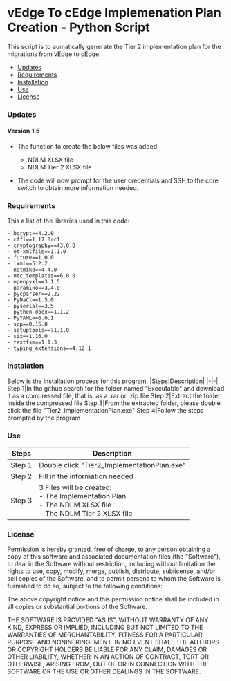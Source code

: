# vEdge To cEdge Implemenation Plan Creation - Python Script
This script is to aumatically generate the Tier 2 implementation plan for the migrations from vEdge to cEdge.
- [Updates](#updates)
- [Requirements](#requirements)
- [Installation](#installation)
- [Use](#use)
- [License](#license)

### Updates
#### Version 1.5
- The function to create the below files was added:
    - NDLM XLSX file
    - NDLM Tier 2 XLSX file

- The code will now prompt for the user credentials and SSH to the core switch to obtain more information needed.

### Requirements
This a list of the libraries used in this code:
```
- bcrypt==4.2.0
- cffi==1.17.0rc1
- cryptography==43.0.0
- et-xmlfile==1.1.0
- future==1.0.0
- lxml==5.2.2
- netmiko==4.4.0
- ntc_templates==6.0.0
- openpyxl==3.1.5
- paramiko==3.4.0
- pycparser==2.22
- PyNaCl==1.5.0
- pyserial==3.5
- python-docx==1.1.2
- PyYAML==6.0.1
- scp==0.15.0
- setuptools==71.1.0
- six==1.16.0
- textfsm==1.1.3
- typing_extensions==4.12.1
```

### Instalation
Below is the installation process for this program.
|Steps|Description|
|-|-|
Step 1|In the github search for the folder named "Executable" and download it as a compressed file, that is, as a .rar or .zip file
Step 2|Extract the folder inside the compressed file
Step 3|From the extracted folder, please double click the file "Tier2_ImplementationPlan.exe"
Step 4|Follow the steps prompted by the program

### Use
|Steps|Description|
|-|-|
Step 1|Double click "Tier2_ImplementationPlan.exe"
Step 2|Fill in the information needed
Step 3|3 Files will be created:<br>- The Implementation Plan<br>- The NDLM XLSX file<br>- The NDLM Tier 2 XLSX file

### License
Permission is hereby granted, free of charge, to any person obtaining a copy
of this software and associated documentation files (the "Software"), to deal
in the Software without restriction, including without limitation the rights
to use, copy, modify, merge, publish, distribute, sublicense, and/or sell
copies of the Software, and to permit persons to whom the Software is
furnished to do so, subject to the following conditions:

The above copyright notice and this permission notice shall be included in all
copies or substantial portions of the Software.

THE SOFTWARE IS PROVIDED "AS IS", WITHOUT WARRANTY OF ANY KIND, EXPRESS OR
IMPLIED, INCLUDING BUT NOT LIMITED TO THE WARRANTIES OF MERCHANTABILITY,
FITNESS FOR A PARTICULAR PURPOSE AND NONINFRINGEMENT. IN NO EVENT SHALL THE
AUTHORS OR COPYRIGHT HOLDERS BE LIABLE FOR ANY CLAIM, DAMAGES OR OTHER
LIABILITY, WHETHER IN AN ACTION OF CONTRACT, TORT OR OTHERWISE, ARISING FROM,
OUT OF OR IN CONNECTION WITH THE SOFTWARE OR THE USE OR OTHER DEALINGS IN THE
SOFTWARE.